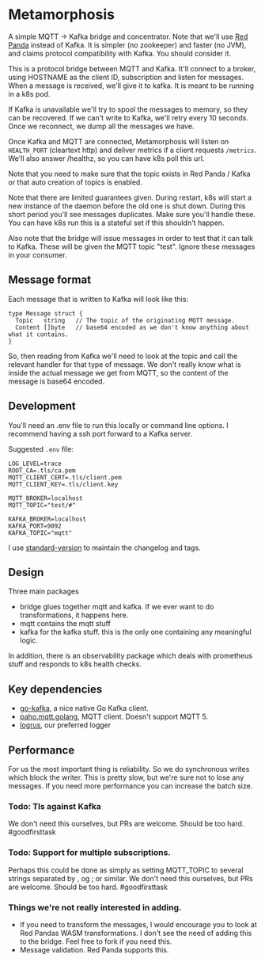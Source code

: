 # Metamorphosis

A simple MQTT -> Kafka bridge and concentrator. Note that we'll use 
[Red Panda](https://github.com/vectorizedio/redpanda) instead of Kafka. It is simpler (no zookeeper) 
and faster (no JVM), and claims protocol compatibility with Kafka. You should consider it.

This is a protocol bridge between MQTT and Kafka. It'll connect to a broker, using HOSTNAME as the client ID, 
subscription and listen for messages. When a message is received, we'll give it to kafka. It is meant to
be running in a k8s pod.

If Kafka is unavailable we'll try to spool the messages to memory, so they can be recovered. If we can't write 
to Kafka, we'll retry every 10 seconds. Once we reconnect, we dump all the messages we have.

Once Kafka and MQTT are connected, Metamorphosis will listen on `HEALTH_PORT` (cleartext http) and deliver metrics if a
client requests `/metrics`. We'll also answer /healthz, so you can have k8s poll this url.

Note that you need to make sure that the topic exists in Red Panda / Kafka or that auto creation of topics is enabled.

Note that there are limited guarantees given. During restart, k8s will start a new instance of the daemon before the 
old one is shut down. During this short period you'll see messages duplicates. Make sure you'll handle these. You can have
k8s run this is a stateful set if this shouldn't happen.

Also note that the bridge will issue messages in order to test that it can talk to Kafka. These will be given the MQTT
topic "test". Ignore these messages in your consumer.

## Message format

Each message that is written to Kafka will look like this:

```
type Message struct {
  Topic   string   // The topic of the originating MQTT message.
  Content []byte   // base64 encoded as we don't know anything about what it contains.
}
```

So, then reading from Kafka we'll need to look at the topic and call the relevant handler for that type of message. We
don't really know what is inside the actual message we get from MQTT, so the content of the message is base64 encoded.

## Development

You'll need an .env file to run this locally or command line options. I recommend having a ssh port forward
to a Kafka server.

Suggested `.env` file:
```
LOG_LEVEL=trace
ROOT_CA=.tls/ca.pem
MQTT_CLIENT_CERT=.tls/client.pem
MQTT_CLIENT_KEY=.tls/client.key

MQTT_BROKER=localhost
MQTT_TOPIC="test/#"

KAFKA_BROKER=localhost
KAFKA_PORT=9092
KAFKA_TOPIC="mqtt"
```

I use [standard-version](https://www.npmjs.com/package/standard-version) to maintain the changelog and tags.

## Design

Three main packages

* bridge glues together mqtt and kafka. If we ever want to do transformations, it happens here.
* mqtt contains the mqtt stuff
* kafka for the kafka stuff. this is the only one containing any meaningful logic.

In addition, there is an observability package which deals with prometheus stuff and responds to k8s health checks.

## Key dependencies

 * [go-kafka](https://github.com/segmentio/kafka-go), a nice native Go Kafka client.
 * [paho.mqtt.golang](https://github.com/eclipse/paho.mqtt.golang), MQTT client. Doesn't support MQTT 5.
 * [logrus](https://github.com/sirupsen/logrus), our preferred logger

## Performance

For us the most important thing is reliability. So we do synchronous writes which block the writer. 
This is pretty slow, but we're sure not to lose any messages. If you need more performance you can increase the
batch size.


### Todo: Tls against Kafka

We don't need this ourselves, but PRs are welcome. Should be too hard. #goodfirsttask

### Todo: Support for multiple subscriptions.

Perhaps this could be done as simply as setting MQTT_TOPIC to several strings separated by , og ; or similar. We don't
need this ourselves, but PRs are welcome. Should be too hard. #goodfirsttask

### Things we're not really interested in adding.

* If you need to transform the messages, I would encourage you to look at Red Pandas WASM transformations. 
  I don't see the need of adding this to the bridge. Feel free to fork if you need this.
* Message validation. Red Panda supports this.